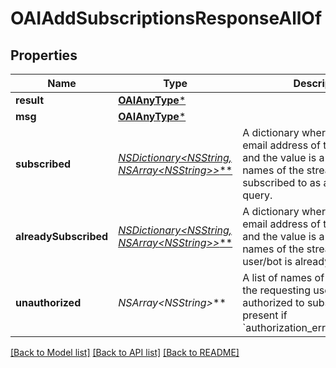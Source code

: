 # OAIAddSubscriptionsResponseAllOf

## Properties
Name | Type | Description | Notes
------------ | ------------- | ------------- | -------------
**result** | [**OAIAnyType***](.md) |  | [optional] 
**msg** | [**OAIAnyType***](.md) |  | [optional] 
**subscribed** | [**NSDictionary&lt;NSString*, NSArray&lt;NSString*&gt;*&gt;***](NSArray.md) | A dictionary where the key is the email address of the user/bot and the value is a list of the names of the streams that were subscribed to as a result of the query.  | [optional] 
**alreadySubscribed** | [**NSDictionary&lt;NSString*, NSArray&lt;NSString*&gt;*&gt;***](NSArray.md) | A dictionary where the key is the email address of the user/bot and the value is a list of the names of the streams that the user/bot is already subscribed to.  | [optional] 
**unauthorized** | **NSArray&lt;NSString*&gt;*** | A list of names of streams that the requesting user/bot was not authorized to subscribe to.  Only present if &#x60;authorization_errors_fatal&#x3D;false&#x60;.  | [optional] 

[[Back to Model list]](../README.md#documentation-for-models) [[Back to API list]](../README.md#documentation-for-api-endpoints) [[Back to README]](../README.md)


